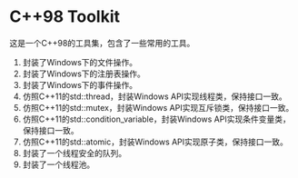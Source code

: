 # C++98 Toolkit
这是一个C++98的工具集，包含了一些常用的工具。
1. 封装了Windows下的文件操作。
2. 封装了Windows下的注册表操作。
3. 封装了Windows下的事件操作。
4. 仿照C++11的std::thread，封装Windows API实现线程类，保持接口一致。
5. 仿照C++11的std::mutex，封装Windows API实现互斥锁类，保持接口一致。
6. 仿照C++11的std::condition_variable，封装Windows API实现条件变量类，保持接口一致。
7. 仿照C++11的std::atomic，封装Windows API实现原子类，保持接口一致。
8. 封装了一个线程安全的队列。
9. 封装了一个线程池。